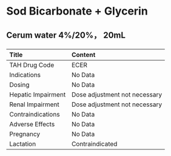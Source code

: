 # Sod Bicarbonate + Glycerin

## Cerum water 4%/20%， 20mL

##### 

| Title              | Content                       |
|:-------------------|:------------------------------|
| TAH Drug Code      | ECER                          |
| Indications        | No Data                       |
| Dosing             | No Data                       |
| Hepatic Impairment | Dose adjustment not necessary |
| Renal Impairment   | Dose adjustment not necessary |
| Contraindications  | No Data                       |
| Adverse Effects    | No Data                       |
| Pregnancy          | No Data                       |
| Lactation          | Contraindicated               |

